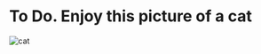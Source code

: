 # To Do. Enjoy this picture of a cat

![cat](https://media.giphy.com/media/vFKqnCdLPNOKc/giphy.gif)
